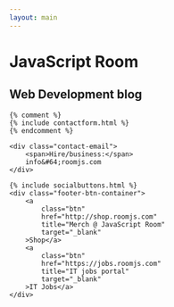 ```yaml
---
layout: main
---
```


<div id="particles-js">
    <h1>JavaScript Room</h1>
    <h2>Web Development blog</h2>

    {% comment %}
    {% include contactform.html %}
    {% endcomment %}

    <div class="contact-email">
        <span>Hire/business:</span>
        info&#64;roomjs.com
    </div>

    {% include socialbuttons.html %}
    <div class="footer-btn-container">
        <a
            class="btn"
            href="http://shop.roomjs.com"
            title="Merch @ JavaScript Room"
            target="_blank"
        >Shop</a>
        <a
            class="btn"
            href="https://jobs.roomjs.com"
            title="IT jobs portal"
            target="_blank"
        >IT Jobs</a>
    </div>
</div>
